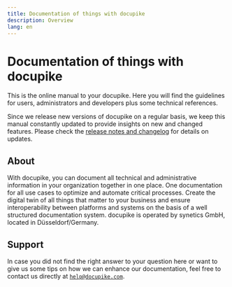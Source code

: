 ```yaml
---
title: Documentation of things with docupike
description: Overview
lang: en
---
```


# Documentation of things with docupike

This is the online manual to your docupike.
Here you will find the guidelines for users, administrators and developers plus some technical references.

Since we release new versions of docupike on a regular basis, we keep this manual constantly updated to provide insights on new and changed features.
Please check the [release notes and changelog](ref/version-history.md) for details on updates.

## About

With docupike, you can document all technical and administrative information in your organization together in one place.
One documentation for all use cases to optimize and automate critical processes.
Create the digital twin of all things that matter to your business and ensure interoperability between platforms and systems on the basis of a well structured documentation system.
docupike is operated by synetics GmbH, located in Düsseldorf/Germany.

## Support

In case you did not find the right answer to your question here or want to give us some tips on how we can enhance our documentation, feel free to contact us directly at [`help@docupike.com`](mailto:help@docupike.com).
